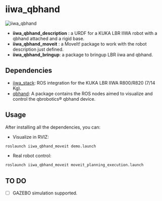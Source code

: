 <!--
 * @Author: lyh458
 * @Date: 2021-07-31 14:56:41
 * @LastEditTime: 2021-07-31 17:11:20
 * @LastEditors: lyh458
 * @Description: TO DO
 * @FilePath: /safety_hrc_ws/home/lyh/Codes/gripper_ws/src/robot_with_gripper/iiwa_qbhand/README.md
-->
# iiwa_qbhand

![iiwa_qbhand](https://cdn.jsdelivr.net/gh/lyh458/ImageRepo@main/image/1627714801339-1627714801318.png)

- **iiwa_qbhand_description** : a URDF for a KUKA LBR IIWA robot with a qbhand attached and a rigid base.
- **iiwa_qbhand_moveit** : a MoveIt! package to work with the robot description just defined.
- **iiwa_qbhand_bringup**: a package to bringup LBR iiwa and qbhand.

## Dependencies

- [iiwa_stack](https://github.com/IFL-CAMP/iiwa_stack): ROS integration for the KUKA LBR IIWA R800/R820 (7/14 Kg).
- [qbhand](https://bitbucket.org/qbrobotics/qbhand-ros/src/production-melodic/):  A package contains the ROS nodes aimed to visualize and control the qbrobotics® qbhand device.

## Usage

After installing all the dependencies, you can:

- Visualize in RVIZ:

```xml
roslaunch iiwa_qbhand_moveit demo.launch
```

- Real robot control:

```xml
roslaunch iiwa_qbhand_moveit moveit_planning_execution.launch
```

## TO DO

- [ ] GAZEBO simulation supported.
